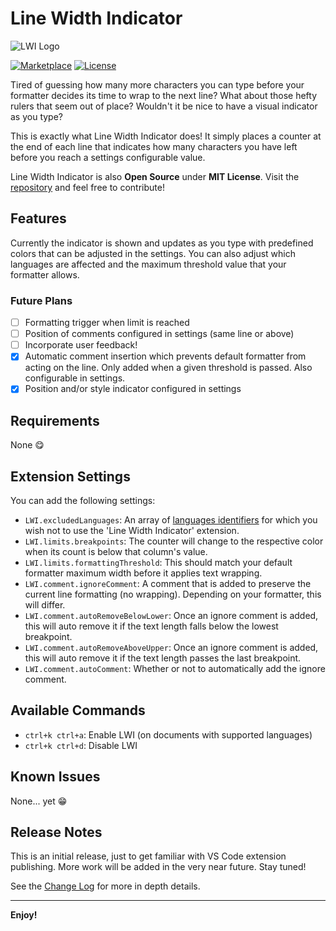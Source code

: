 # Line Width Indicator

![LWI Logo](https://i.imgur.com/0cFEWGm.png)

[![Marketplace](https://img.shields.io/visual-studio-marketplace/v/lbragile.line-width-indicator?label=Version&style=flat-square)](https://marketplace.visualstudio.com/items?itemName=lbragile.line-width-indicator) [![License](https://img.shields.io/github/license/lbragile/Line-Width-Indicator?&label=License&&style=flat-square)](https://github.com/lbragile/Line-Width-Indicator/blob/master/LICENSE.md)

Tired of guessing how many more characters you can type before your formatter decides its time to wrap to the next line? What about those hefty rulers that seem out of place? Wouldn't it be nice to have a visual indicator as you type?

This is exactly what Line Width Indicator does!
It simply places a counter at the end of each line that indicates how many characters you have left before you reach a settings configurable value.

Line Width Indicator is also **Open Source** under **MIT License**. Visit the [repository](https://github.com/lbragile/Line-Width-Indicator) and feel free to contribute!

## Features

Currently the indicator is shown and updates as you type with predefined colors that can be adjusted in the settings. You can also adjust which languages are affected and the maximum threshold value that your formatter allows.

### Future Plans

- [ ] Formatting trigger when limit is reached
- [ ] Position of comments configured in settings (same line or above)
- [ ] Incorporate user feedback!
- [x] Automatic comment insertion which prevents default formatter from acting on the line. Only added when a given threshold is passed. Also configurable in settings.
- [x] Position and/or style indicator configured in settings

<!-- Describe specific features of your extension including screenshots of your extension in action. Image paths are relative to this README file.

For example if there is an image subfolder under your extension project workspace:

\!\[feature X\]\(images/feature-x.png\)

> Tip: Many popular extensions utilize animations. This is an excellent way to show off your extension! We recommend short, focused animations that are easy to follow. -->

## Requirements

None 😋

<!-- If you have any requirements or dependencies, add a section describing those and how to install and configure them. -->

## Extension Settings

You can add the following settings:

- `LWI.excludedLanguages`: An array of [languages identifiers](https://code.visualstudio.com/docs/languages/identifiers#_known-language-identifiers) for which you wish not to use the 'Line Width Indicator' extension.
- `LWI.limits.breakpoints`: The counter will change to the respective color when its count is below that column's value.
- `LWI.limits.formattingThreshold`: This should match your default formatter maximum width before it applies text wrapping.
- `LWI.comment.ignoreComment`: A comment that is added to preserve the current line formatting (no wrapping). Depending on your formatter, this will differ.
- `LWI.comment.autoRemoveBelowLower`: Once an ignore comment is added, this will auto remove it if the text length falls below the lowest breakpoint.
- `LWI.comment.autoRemoveAboveUpper`: Once an ignore comment is added, this will auto remove it if the text length passes the last breakpoint.
- `LWI.comment.autoComment`: Whether or not to automatically add the ignore comment.

## Available Commands

- `ctrl+k ctrl+a`: Enable LWI (on documents with supported languages)
- `ctrl+k ctrl+d`: Disable LWI

## Known Issues

None... yet 😁

<!-- Calling out known issues can help limit users opening duplicate issues against your extension. -->

## Release Notes

This is an initial release, just to get familiar with VS Code extension publishing.
More work will be added in the very near future. Stay tuned!

See the [Change Log](https://marketplace.visualstudio.com/items/lbragile.line-width-indicator/changelog) for more in depth details.

---

<!-- ## Following extension guidelines

Ensure that you've read through the extensions guidelines and follow the best practices for creating your extension.

- [Extension Guidelines](https://code.visualstudio.com/api/references/extension-guidelines) -->

<!-- ## Working with Markdown

**Note:** You can author your README using Visual Studio Code. Here are some useful editor keyboard shortcuts:

- Split the editor (`Cmd+\` on macOS or `Ctrl+\` on Windows and Linux)
- Toggle preview (`Shift+CMD+V` on macOS or `Shift+Ctrl+V` on Windows and Linux)
- Press `Ctrl+Space` (Windows, Linux) or `Cmd+Space` (macOS) to see a list of Markdown snippets -->

<!-- ### For more information

- [Visual Studio Code's Markdown Support](http://code.visualstudio.com/docs/languages/markdown)
- [Markdown Syntax Reference](https://help.github.com/articles/markdown-basics/) -->

**Enjoy!**
